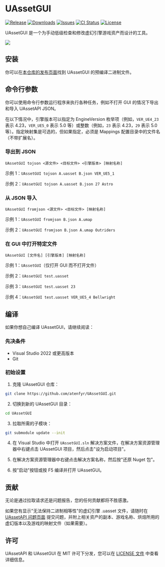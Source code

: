 # UAssetGUI
[![Release](https://img.shields.io/github/v/release/atenfyr/UAssetGUI.svg?style=flat-square)](https://github.com/atenfyr/UAssetGUI/releases/latest)
[![Downloads](https://img.shields.io/github/downloads/atenfyr/UAssetGUI/total.svg?style=flat-square)](https://github.com/atenfyr/UAssetGUI/releases)
[![Issues](https://img.shields.io/github/issues/atenfyr/UAssetGUI.svg?style=flat-square)](https://github.com/atenfyr/UAssetGUI/issues)
[![CI Status](https://img.shields.io/github/actions/workflow/status/atenfyr/UAssetGUI/build.yml?label=CI)](https://github.com/atenfyr/UAssetGUI/actions)
[![License](https://img.shields.io/github/license/atenfyr/UAssetGUI.svg?style=flat-square)](https://github.com/atenfyr/UAssetGUI/blob/master/LICENSE.md)

UAssetGUI 是一个为手动低级检查和修改虚幻引擎游戏资产而设计的工具。

<img src="https://i.imgur.com/cibmlbW.png" align="center">

## 安装
你可以在[本仓库的发布页面](https://github.com/atenfyr/UAssetGUI/releases)找到 UAssetGUI 的预编译二进制文件。

## 命令行参数
你可以使用命令行参数运行程序来执行各种任务，例如不打开 GUI 的情况下导出和导入 UAssetAPI JSON。

在以下情况中，引擎版本可以指定为 EngineVersion 枚举项（例如，`VER_UE4_23` 表示 4.23，`VER_UE5_0` 表示 5.0 等）或整数（例如，`23` 表示 4.23，`29` 表示 5.0 等）。指定映射集是可选的，但如果指定，必须是 Mappings 配置目录中的文件名（不带扩展名）。

### 导出到 JSON
```
UAssetGUI tojson <源文件> <目标文件> <引擎版本> [映射名称]
```

示例 1：`UAssetGUI tojson A.uasset B.json VER_UE5_1`

示例 2：`UAssetGUI tojson A.uasset B.json 27 Astro`

### 从 JSON 导入
```
UAssetGUI fromjson <源文件> <目标文件> [映射名称]
```

示例 1：`UAssetGUI fromjson B.json A.umap`

示例 2：`UAssetGUI fromjson B.json A.umap Outriders`

### 在 GUI 中打开特定文件
```
UAssetGUI [文件名] [引擎版本] [映射名称]
```

示例 1：`UAssetGUI`（仅打开 GUI 而不打开文件）

示例 2：`UAssetGUI test.uasset`

示例 3：`UAssetGUI test.uasset 23`

示例 4：`UAssetGUI test.uasset VER_UE5_4 Bellwright`

## 编译
如果你想自己编译 UAssetGUI，请继续阅读：

### 先决条件
* Visual Studio 2022 或更高版本
* Git

### 初始设置
1. 克隆 UAssetGUI 仓库：

```sh
git clone https://github.com/atenfyr/UAssetGUI.git
```

2. 切换到新的 UAssetGUI 目录：

```sh
cd UAssetGUI
```

3. 拉取所需的子模块：

```sh
git submodule update --init
```

4. 在 Visual Studio 中打开 `UAssetGUI.sln` 解决方案文件，在解决方案资源管理器中右键点击 UAssetGUI 项目，然后点击"设为启动项目"。

5. 在解决方案资源管理器中右键点击解决方案名称，然后按"还原 Nuget 包"。

6. 按"启动"按钮或按 F5 编译并打开 UAssetGUI。

## 贡献
无论是通过拉取请求还是问题报告，您的任何贡献都将不胜感激。

如果您有显示"无法保持二进制相等性"的虚幻引擎 .uasset 文件，请随时在 [UAssetAPI 问题页面](https://github.com/atenfyr/UAssetAPI/issues) 提交问题，并附上相关资产的副本、游戏名称、烘焙所用的虚幻版本以及游戏的映射文件（如果需要）。

## 许可
UAssetAPI 和 UAssetGUI 在 MIT 许可下分发，您可以在 [LICENSE 文件](LICENSE) 中查看详细信息。
